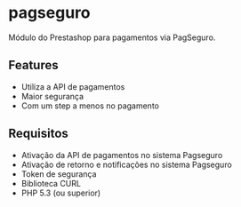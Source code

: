 pagseguro
=========

Módulo do Prestashop para pagamentos via PagSeguro.

Features
--------

* Utiliza a API de pagamentos
* Maior segurança
* Com um step a menos no pagamento

Requisitos
----------

* Ativação da API de pagamentos no sistema Pagseguro
* Ativação de retorno e notificações no sistema Pagseguro
* Token de segurança
* Biblioteca CURL
* PHP 5.3 (ou superior)